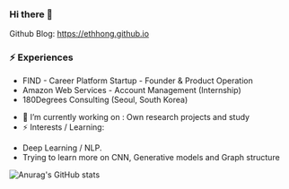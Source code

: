 ### Hi there 👋

Github Blog: https://ethhong.github.io

###  ⚡ Experiences
* FIND - Career Platform Startup - Founder & Product Operation
* Amazon Web Services - Account Management (Internship)
* 180Degrees Consulting (Seoul, South Korea)

- 🔭 I’m currently working on : Own research projects and study
- ⚡ Interests / Learning:
* Deep Learning / NLP. 
* Trying to learn more on CNN, Generative models and Graph structure

![Anurag's GitHub stats](https://github-readme-stats.vercel.app/api?username=ethHong&show_icons=true&theme=radical&count_private=true)
